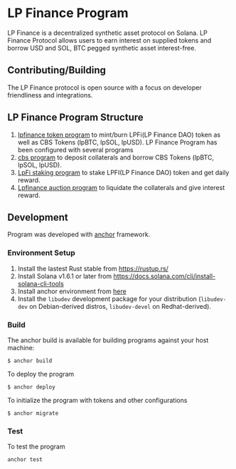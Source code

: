 # LP Finance Program
LP Finance is a decentralized synthetic asset protocol on Solana. LP Finance Protocol allows users to earn interest on supplied tokens and borrow USD and SOL, BTC pegged synthetic asset interest-free.

## Contributing/Building
The LP Finance protocol is open source with a focus on developer friendliness and integrations.

## LP Finance Program Structure

1. [lpfinance token program](https://github.com/LP-Finance-Inc/lpfinance-devnet-program/tree/main/programs/lpfinance-tokens) to mint/burn LPFi(LP Finance DAO) token as well as CBS Tokens (lpBTC, lpSOL, lpUSD).
LP Finance Program has been configured with several programs
2. [cbs program](https://github.com/LP-Finance-Inc/lpfinance-devnet-program/tree/main/programs/cbs-protocol) to deposit collaterals and borrow CBS Tokens (lpBTC, lpSOL, lpUSD).
3. [LpFi staking program](https://github.com/LP-Finance-Inc/lpfinance-devnet-program/tree/main/programs/lpfinace-staking) to stake LPFI(LP Finance DAO) token and get daily reward.
4. [Lpfinance auction program](https://github.com/LP-Finance-Inc/lpfinance-devnet-program/tree/main/programs/lpusd-auction) to liquidate the collaterals and give interest reward.
## Development
Program was developed with [anchor](https://github.com/project-serum/anchor) framework.

### Environment Setup

1. Install the lastest Rust stable from https://rustup.rs/
2. Install Solana v1.6.1 or later from https://docs.solana.com/cli/install-solana-cli-tools
3. Install anchor environment from [here](https://project-serum.github.io/anchor/getting-started/installation.html)
4. Install the `libudev` development package for your distribution (`libudev-dev` on Debian-derived distros, `libudev-devel` on Redhat-derived).

### Build

The anchor build is available for building programs against your host machine:

```
$ anchor build
```

To deploy the program
```
$ anchor deploy
```

To initialize the program with tokens and other configurations
```
$ anchor migrate
```

### Test
To test the program
```
anchor test
```
